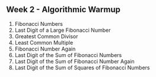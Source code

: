 ## Week 2 - Algorithmic Warmup

1. Fibonacci Numbers
2. Last Digit of a Large Fibonacci Number
3. Greatest Common Divisor
4. Least Common Multiple
5. Fibonacci Number Again
6. Last Digit of the Sum of Fibonacci Numbers
7. Last Digit of the Sum of Fibonacci Number Again
8. Last Digit of the Sum of Squares of Fibonacci Numbers 
